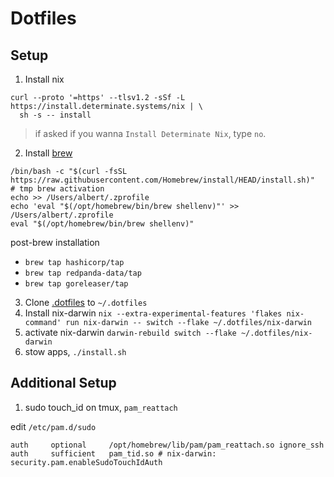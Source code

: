 # Dotfiles

## Setup

1. Install nix
```
curl --proto '=https' --tlsv1.2 -sSf -L https://install.determinate.systems/nix | \
  sh -s -- install
```
> if asked if you wanna `Install Determinate Nix`, type `no`.
2. Install [brew](https://docs.brew.sh/Installation)
```
/bin/bash -c "$(curl -fsSL https://raw.githubusercontent.com/Homebrew/install/HEAD/install.sh)"
# tmp brew activation
echo >> /Users/albert/.zprofile
echo 'eval "$(/opt/homebrew/bin/brew shellenv)"' >> /Users/albert/.zprofile
eval "$(/opt/homebrew/bin/brew shellenv)"
```
post-brew installation
  - `brew tap hashicorp/tap`
  - `brew tap redpanda-data/tap`
  - `brew tap goreleaser/tap`
3. Clone [.dotfiles](https://github.com/albertilagan/.dotfiles) to `~/.dotfiles`
4. Install nix-darwin `nix --extra-experimental-features 'flakes nix-command' run nix-darwin -- switch --flake ~/.dotfiles/nix-darwin`
5. activate nix-darwin `darwin-rebuild switch --flake ~/.dotfiles/nix-darwin`
6. stow apps, `./install.sh`

## Additional Setup

1. sudo touch_id on tmux, `pam_reattach`

edit `/etc/pam.d/sudo`

```
auth     optional     /opt/homebrew/lib/pam/pam_reattach.so ignore_ssh
auth     sufficient   pam_tid.so # nix-darwin: security.pam.enableSudoTouchIdAuth
```
